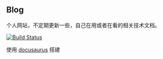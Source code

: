## Blog

个人网站，不定期更新一些，自己在用或者在看的相关技术文档。

[![Build Status](https://app.travis-ci.com/mengfei0053/Blog.svg?branch=master)](https://app.travis-ci.com/mengfei0053/Blog)

使用 [docusaurus](https://docusaurus.io/) 搭建 

